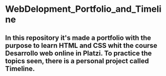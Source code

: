 # WebDelopment_Portfolio_and_Timeline
## In this repository  it's made a portfolio with the purpose to learn HTML and CSS whit the course Desarrollo web online in Platzi. To practice the topics seen, there is a personal project called Timeline.

